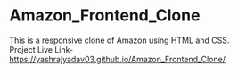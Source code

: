 # Amazon_Frontend_Clone
This is a responsive clone of Amazon using HTML and CSS.
<br>
Project Live Link- https://yashrajyadav03.github.io/Amazon_Frontend_Clone/
